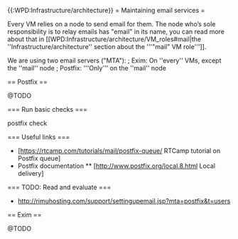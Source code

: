 {{:WPD:Infrastructure/architecture}}
= Maintaining email services =

Every VM relies on a node to send email for them. The node who’s sole responsibility is to relay emails has "email" in its name, you can read more about that in [[WPD:Infrastructure/architecture/VM_roles#mail|the ''Infrastructure/architecture'' section about the '''"mail" VM role''']].

We are using two email servers ("MTA"):
; Exim: On ''every'' VMs, except the ''mail'' node
; Postfix: '''Only''' on the ''mail'' node

== Postfix ==

@TODO

=== Run basic checks ===

 postfix check

=== Useful links ===

* [https://rtcamp.com/tutorials/mail/postfix-queue/ RTCamp tutorial on Postfix queue]
* Postfix documentation
** [http://www.postfix.org/local.8.html Local delivery]


=== TODO: Read and evaluate ===

* http://rimuhosting.com/support/settingupemail.jsp?mta=postfix&t=users

== Exim ==

@TODO